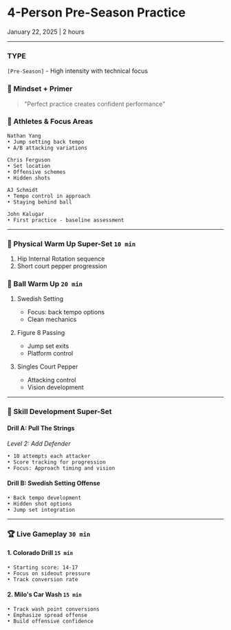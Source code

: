 # 4-Person Pre-Season Practice
January 22, 2025 | 2 hours

---
### TYPE
`[Pre-Season]` - High intensity with technical focus

### 🧠 Mindset + Primer
> "Perfect practice creates confident performance"

### 👥 Athletes & Focus Areas
```
Nathan Yang
• Jump setting back tempo
• A/B attacking variations

Chris Ferguson
• Set location 
• Offensive schemes
• Hidden shots

AJ Schmidt
• Tempo control in approach
• Staying behind ball

John Kalugar
• First practice - baseline assessment
```

---
### 💪 Physical Warm Up Super-Set `10 min`
1. Hip Internal Rotation sequence
2. Short court pepper progression

### 🏐 Ball Warm Up `20 min`
1. Swedish Setting
   - Focus: back tempo options
   - Clean mechanics

2. Figure 8 Passing 
   - Jump set exits
   - Platform control

3. Singles Court Pepper
   - Attacking control
   - Vision development

---
### 🎯 Skill Development Super-Set

#### Drill A: Pull The Strings
*Level 2: Add Defender*
```
• 10 attempts each attacker
• Score tracking for progression
• Focus: Approach timing and vision
```

#### Drill B: Swedish Setting Offense
```
• Back tempo development
• Hidden shot options
• Jump set integration
```

---
### 🏆 Live Gameplay `30 min`

#### 1. Colorado Drill `15 min`
```
• Starting score: 14-17
• Focus on sideout pressure
• Track conversion rate
```

#### 2. Milo's Car Wash `15 min`
```
• Track wash point conversions
• Emphasize spread offense
• Build offensive confidence
```
